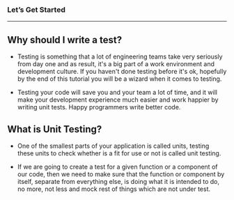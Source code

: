 ### Let’s Get Started

***

## Why should I write a test?

- Testing is something that a lot of engineering teams take very seriously from day one and as result, it's a big part of a work environment and development culture. If you haven't done testing before it's ok, hopefully by the end of this tutorial you will be a wizard when it comes to testing.

- Testing your code will save you and your team a lot of time, and it will make your development experience much easier and work happier by writing unit tests. Happy programmers write better code.

## What is Unit Testing?

- One of the smallest parts of your application is called units, testing these units to check whether is a fit for use or not is called unit testing. 

- If we are going to create a test  for a given function or a component of our code, then we need to make sure that the function or component by itself, separate from everything else, is doing what it is intended to do, no more, not less and mock rest of things which are not under test. 

